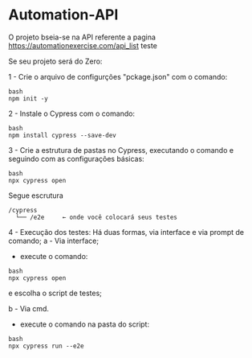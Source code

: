 # Automation-API
O projeto bseia-se na API referente a pagina https://automationexercise.com/api_list
teste

Se seu projeto será do Zero:

1 - Crie o arquivo de configurções "pckage.json" com o comando:
```
bash
npm init -y
```

2 - Instale o Cypress com o comando:
```
bash
npm install cypress --save-dev
```
3 - Crie a estrutura de pastas no Cypress, executando o comando e seguindo com as configurações básicas:
```
bash
npx cypress open
```
Segue escrutura
```
/cypress
  └── /e2e     ← onde você colocará seus testes
```

4 - Execução dos testes:
Há duas formas, via interface e via prompt de comando;
a - Via interface;
- execute o comando:
```
bash
npx cypress open
``` 
e escolha o script de testes;

b - Via cmd.
- execute o comando na pasta do script:
```
bash
npx cypress run --e2e
```
